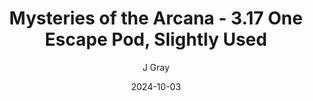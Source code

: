 ---
title: 'Mysteries of the Arcana - 3.17 One Escape Pod, Slightly Used'
alt: 'Mysteries of the Arcana'
date: '2024-10-03'
author: 'J Gray'
artist: 'Keira'
---